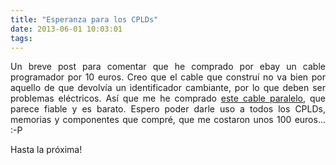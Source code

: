 ```yaml
---
title: "Esperanza para los CPLDs"
date: 2013-06-01 10:03:01
tags: 
---
```

<p style="text-align: justify;">Un breve post para comentar que he comprado por ebay un cable programador por 10 euros. Creo que el cable que construí no va bien por aquello de que devolvía un identificador cambiante, por lo que deben ser problemas eléctricos. Así que me he comprado <a href="http://www.ebay.com/itm/LPT-JTAG-XILINX-Buffered-Parallel-Programmer-Cable-for-iMPACT-FPGA-CPLD-/271075614688?pt=LH_DefaultDomain_0&amp;hash=item3f1d5d9fe0" target="_blank">este cable paralelo</a>, que parece fiable y es barato. Espero poder darle uso a todos los CPLDs, memorias y componentes que compré, que me costaron unos 100 euros... :-P</p>
<p style="text-align: justify;">Hasta la próxima!</p>